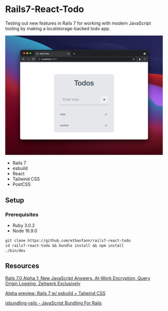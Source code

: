 # Rails7-React-Todo

Testing out new features in Rails 7 for working with modern JavaScript tooling by making a localstorage-backed todo app.

![](public/demo.png)

- Rails 7
- esbuild
- React
- Tailwind CSS
- PostCSS

## Setup

### Prerequisites

- Ruby 3.0.2
- Node 16.9.0

```
git clone https://github.com/ethanfann/rails7-react-todo
cd rails7-react-todo && bundle install && npm install
./bin/dev
```

## Resources

[Rails 7.0 Alpha 1: New JavaScript Answers, At-Work Encryption, Query Origin Logging, Zeitwerk Exclusively](https://weblog.rubyonrails.org/2021/9/15/Rails-7-0-alpha-1-released/)

[Alpha preview: Rails 7 w/ esbuild + Tailwind CSS](https://www.youtube.com/watch?v=JsNtLiph87Y)

[jsbundling-rails - JavaScript Bundling For Rails](https://github.com/rails/jsbundling-rails)
